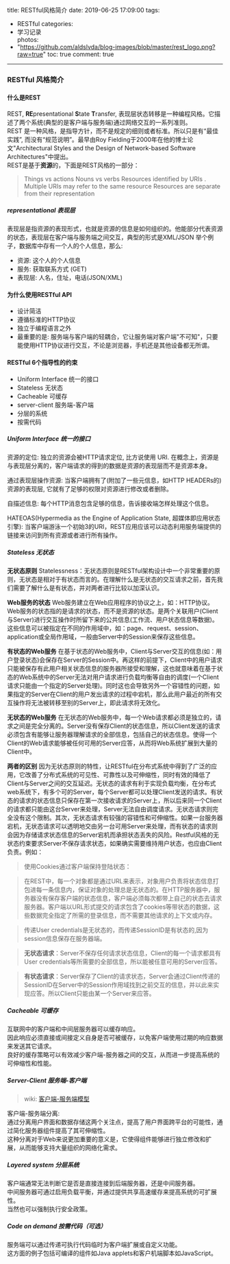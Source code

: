 title: RESTful风格简介
date: 2019-06-25 17:09:00
tags:
- RESTful
categories:
- 学习记录	
photos:	 
- "https://github.com/aldslvda/blog-images/blob/master/rest_logo.png?raw=true"
toc: true
comment: true
---


### RESTful 风格简介

#### 什么是REST   
REST, **RE**presentational **S**tate **T**ransfer, 表现层状态转移是一种编程风格。它描述了两个系统(典型的是客户端与服务端)通过网络交互的一系列准则。   
REST 是一种风格，是指导方针，而不是规定的细则或者标准。所以只是有“最佳实践”, 而没有“规范说明”。最早由Roy Fielding于2000年在他的博士论文"Architectural Styles and the Design of Network-based Software Architectures"中提出。  
REST是基于**资源**的，下面是REST风格的一部分：

> Things vs actions
> Nouns vs verbs
> Resources identified by URIs . Multiple URIs may refer to the same resource
> Resources are separate from their representation

##### representational 表现层   
表现层是指资源的表现形式，也就是资源的信息是如何组织的。他能部分代表资源的状态，表现层在客户端与服务端之间交互，典型的形式是XML/JSON
举个例子，数据库中存有一个人的个人信息，那么:

- 资源: 这个人的个人信息
- 服务: 获取联系方式 (GET)
- 表现层:
    人名，住址，电话(JSON/XML)

#### 为什么使用RESTful API 
- 设计简洁
- 遵循标准的HTTP协议
- 独立于编程语言之外
- 最重要的是: 服务端与客户端的轻耦合，它让服务端对客户端"不可知"，只要能使用HTTP协议进行交互，不论是浏览器，手机还是其他设备都无所谓。

#### RESTful 6个指导性的约束
- Uniform Interface 统一的接口
- Stateless 无状态
- Cacheable 可缓存
- server-client 服务端-客户端
- 分层的系统
- 按需代码

##### Uniform Interface 统一的接口
资源的定位: 独立的资源会被HTTP请求定位, 比方说使用 URI. 在概念上，资源是与表现层分离的，客户端请求的得到的数据是资源的表现层而不是资源本身。

通过表现层操作资源: 当客户端拥有了(附加了一些元信息，如HTTP HEADERs的)资源的表现层, 它就有了足够的权限对资源进行修改或者删除。

自描述信息: 每个HTTP消息包含足够的信息，告诉接收端怎样处理这个信息。

HATEOAS(Hypermedia as the Engine of Application State, 超媒体即应用状态引擎):  当客户端游泳一个初始3的URI，REST应用应该可以动态利用服务端提供的链接来访问到所有资源或者进行所有操作。

##### Stateless 无状态
**无状态原则**
Statelessness：无状态原则是RESTful架构设计中一个非常重要的原则，无状态是相对于有状态而言的。在理解什么是无状态的交互请求之前，首先我们需要了解什么是有状态，并对两者进行比较以加深认识。

**Web服务的状态**
Web服务建立在Web应用程序的协议之上，如：HTTP协议。Web服务的状态指的是请求的状态，而不是资源的状态。是两个关联用户(Client与Server)进行交互操作时所留下来的公共信息(工作流、用户状态信息等数据)。这些信息可以被指定在不同的作用域中，如：page、request、session、application或全局作用域，一般由Server中的Session来保存这些信息。

**有状态的Web服务**
在基于状态的Web服务中，Client与Server交互的信息(如：用户登录状态)会保存在Server的Session中。再这样的前提下，Client中的用户请求只能被保存有此用户相关状态信息的服务器所接受和理解，这也就意味着在基于状态的Web系统中的Server无法对用户请求进行负载均衡等自由的调度(一个Client请求只能由一个指定的Server处理)。同时这也会导致另外一个容错性的问题，如果指定的Server在Client的用户发出请求的过程中宕机，那么此用户最近的所有交互操作将无法被转移至别的Server上，即此请求将无效化。

**无状态的Web服务**
在无状态的Web服务中，每一个Web请求都必须是独立的，请求之间是完全分离的。Server没有保存Client的状态信息，所以Client发送的请求必须包含有能够让服务器理解请求的全部信息，包括自己的状态信息。使得一个Client的Web请求能够被任何可用的Server应答，从而将Web系统扩展到大量的Client中。

**两者的区别**
因为无状态原则的特性，让RESTful在分布式系统中得到了广泛的应用，它改善了分布式系统的可见性、可靠性以及可伸缩性，同时有效的降低了Client与Server之间的交互延迟。无状态的请求有利于实现负载均衡，在分布式web系统下，有多个可的Server，每个Server都可以处理Client发送的请求。有状态的请求的状态信息只保存在第一次接收请求的Server上，所以后来同一个Client的请求都只能由这台Server来处理，Server无法自由调度请求。无状态请求则完全没有这个限制。其次，无状态请求有较强的容错性和可伸缩性。如果一台服务器宕机，无状态请求可以透明地交由另一台可用Server来处理，而有状态的请求则会因为存储请求状态信息的Server宕机而承担状态丢失的风险。Restful风格的无状态约束要求Server不保存请求状态，如果确实需要维持用户状态，也应由Client负责。例如：  

> 使用Cookies通过客户端保持登陆状态：

> 在REST中，每一个对象都是通过URL来表示，对象用户负责将状态信息打包进每一条信息内，保证对象的处理总是无状态的。在HTTP服务器中，服务器没有保存客户端的状态信息，客户端必须每次都带上自己的状态去请求服务器。客户端以URL形式提交的请求包含了cookies等带状态的数据，这些数据完全指定了所需的登录信息，而不需要其他请求的上下文或内存。

> 传递User credentials是无状态的，而传递SessionID是有状态的,因为session信息保存在服务器端。

> **无状态请求**：Server不保存任何请求状态信息，Client的每一个请求都具有User credentials等所需要的全部信息，所以能被任意可用的Server应答。   

> **有状态请求**：Server保存了Client的请求状态，Server会通过Client传递的SessionID在Server中的Session作用域找到之前交互的信息，并以此来实现应答。所以Client只能由某一个Server来应答。


##### Cacheable 可缓存
互联网中的客户端和中间层服务器可以缓存响应。  
因此响应必须直接或间接定义自身是否可被缓存，以免客户端使用过期的响应数据来发送其它请求。  
良好的缓存策略可以有效减少客户端-服务器之间的交互，从而进一步提高系统的可伸缩性和性能。  

##### Server-Client 服务端-客户端

> wiki: [客户端-服务端模型](https://en.wikipedia.org/wiki/Client%E2%80%93server_model)

客户端-服务端分离:   
通过分离用户界面和数据存储这两个关注点，提高了用户界面跨平台的可能性，通过简化服务器组件提高了其可伸缩性。  
这种分离对于Web来说更加重要的意义是，它使得组件能够进行独立修改和扩展，从而能够支持大量组织的网络化需求。   

##### Layered system 分层系统

客户端通常无法判断它是否是直接连接到后端服务器，还是中间服务器。   
中间服务器可通过启用负载平衡，并通过提供共享高速缓存来提高系统的可扩展性。   
当然也可以强制执行安全政策。  

##### Code on demand 按需代码（可选）

服务端可以通过传递可执行代码临时为客户端扩展或自定义功能。  
这方面的例子包括可编译的组件如Java applets和客户机端脚本如JavaScript。



